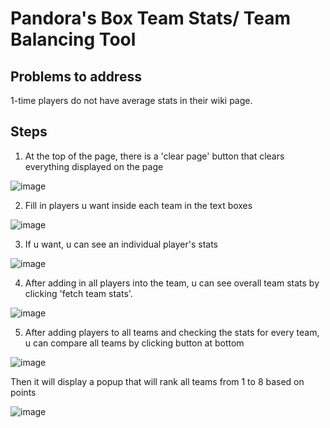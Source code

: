 # Pandora's Box Team Stats/ Team Balancing Tool

## Problems to address

1-time players do not have average stats in their wiki page.



## Steps

1) At the top of the page, there is a 'clear page' button that clears everything displayed on the page


![image](https://github.com/Suiron99/BlockWarsStats/assets/142955018/e7a664ad-a55d-4ec1-8dfd-78a6bf2df09a)




2) Fill in players u want inside each team in the text boxes



![image](https://github.com/RandomNerd01/PandoraBoxStats/assets/142955018/e4e2d488-3e82-4f9e-8c5b-1f89fbe2cbe6)






3) If u want, u can see an individual player's stats









![image](https://github.com/RandomNerd01/PandoraBoxStats/assets/142955018/acefc4d8-3bd3-4fb5-98c5-bcf785da13ba)











4) After adding in all players into the team, u can see overall team stats by clicking 'fetch team stats'.





![image](https://github.com/RandomNerd01/PandoraBoxStats/assets/142955018/4a501978-676f-406c-90a8-1023784775f0)







5) After adding players to all teams and checking the stats for every team, u can compare all teams by clicking button at bottom





![image](https://github.com/Suiron99/BlockWarsStats/assets/142955018/fac946e5-cdff-4a52-8770-a12feb0f17a4)





Then it will display a popup that will rank all teams from 1 to 8 based on points




![image](https://github.com/RandomNerd01/PandoraBoxStats/assets/142955018/e9837ddb-05c5-4bd2-8e8a-d89027c79f5f)
















